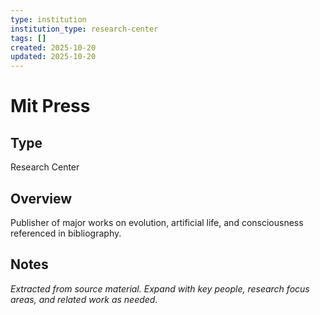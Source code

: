 ```yaml
---
type: institution
institution_type: research-center
tags: []
created: 2025-10-20
updated: 2025-10-20
---
```


# Mit Press

## Type

Research Center

## Overview

Publisher of major works on evolution, artificial life, and consciousness referenced in bibliography.

## Notes

*Extracted from source material. Expand with key people, research focus areas, and related work as needed.*

